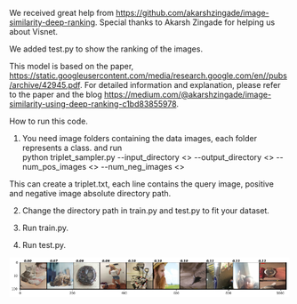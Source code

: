 We received great help from https://github.com/akarshzingade/image-similarity-deep-ranking.
Special thanks to Akarsh Zingade for helping us about Visnet. 

We added test.py to show the ranking of the images. 

This model is based on the paper, https://static.googleusercontent.com/media/research.google.com/en//pubs/archive/42945.pdf. For detailed information and explanation, please refer to the paper and the blog https://medium.com/@akarshzingade/image-similarity-using-deep-ranking-c1bd83855978. 

How to run this code.

1. You need image folders containing the data images, each folder represents a class. and run  
python triplet_sampler.py --input_directory <<path to the directory>> --output_directory <<path to the directory>> --num_pos_images     <<Number of positive images you want>> --num_neg_images <<Number of negative images you want>>

This can create a triplet.txt, each line contains the query image, positive and negative image absolute directory path. 

2. Change the directory path in train.py and test.py to fit your dataset. 

3. Run train.py.

4. Run test.py.

![Result](visnet_cat.png)
